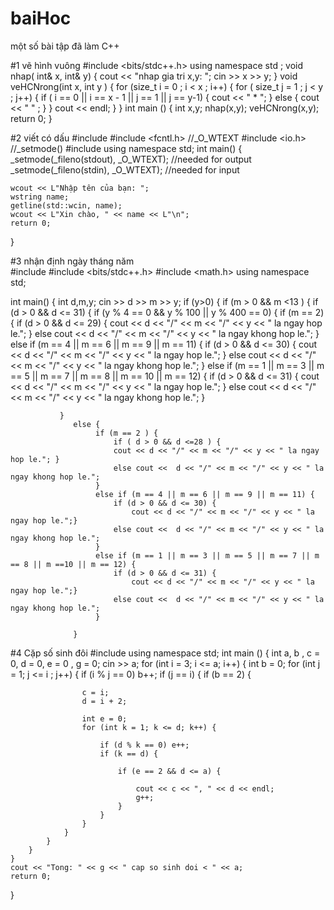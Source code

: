 # baiHoc
một số bài tập đã làm C++


#1 vẽ hình vuông
#include <bits/stdc++.h>
using namespace std ;
void nhap( int& x, int& y) {
    cout << "nhap gia tri x,y: ";
    cin >> x >> y;
}
void veHCNrong(int x, int y ) {
    for (size_t i = 0 ; i < x ; i++) {
        for ( size_t j = 1 ; j < y ; j++) {
            if ( i == 0 || i == x - 1 || j == 1 || j == y-1) {
                cout << " * ";
        }   else {
            cout << "   " ;
        }
    } cout << endl;
}
}
int main () {
int x,y;
nhap(x,y);
veHCNrong(x,y);
    return 0;
}


#2 viết có dấu
#include <iostream>
#include <fcntl.h> //_O_WTEXT
#include <io.h>    //_setmode()
#include <string>
using namespace std;
int main()
{
    _setmode(_fileno(stdout), _O_WTEXT); //needed for output
    _setmode(_fileno(stdin), _O_WTEXT); //needed for input

    wcout << L"Nhập tên của bạn: ";
    wstring name;
    getline(std::wcin, name);
    wcout << L"Xin chào, " << name << L"\n";
    return 0;
}
    
#3 nhận định ngày tháng năm    
#include <iostream>
#include <bits/stdc++.h>
#include <math.h>
using namespace std;

int main() {
    int d,m,y;
    cin >> d >> m >> y;
    if (y>0) {
       if (m > 0 && m <13 ) {
           if (d > 0 && d <= 31) {
               if (y % 4 == 0 && y % 100 || y % 400 == 0) {
                   if (m == 2) {
                       if (d > 0 && d <= 29) {
                           cout << d << "/" << m << "/" << y << " la ngay hop le.";
                       }
                       else cout << d << "/" << m << "/" << y << " la ngay khong hop le.";
                   }
                   else if (m == 4 || m == 6 || m == 9 || m == 11) {
                       if (d > 0 && d <= 30) {
                           cout << d << "/" << m << "/" << y << " la ngay hop le.";
                       } else cout << d << "/" << m << "/" << y << " la ngay khong hop le.";
                   }
                   else if (m == 1 || m == 3 || m == 5 || m == 7 || m == 8 || m == 10 || m == 12) {
                       if (d > 0 && d <= 31) {
                           cout << d << "/" << m << "/" << y << " la ngay hop le.";
                       } else cout << d << "/" << m << "/" << y << " la ngay khong hop le.";
                   }

               }
                  else {
                       if (m == 2 ) {
                           if ( d > 0 && d <=28 ) {
                           cout << d << "/" << m << "/" << y << " la ngay hop le."; }
                           else cout <<  d << "/" << m << "/" << y << " la ngay khong hop le.";
                       }
                       else if (m == 4 || m == 6 || m == 9 || m == 11) {
                           if (d > 0 && d <= 30) {
                               cout << d << "/" << m << "/" << y << " la ngay hop le.";}
                           else cout <<  d << "/" << m << "/" << y << " la ngay khong hop le.";
                       }
                       else if (m == 1 || m == 3 || m == 5 || m == 7 || m == 8 || m ==10 || m == 12) {
                           if (d > 0 && d <= 31) {
                               cout << d << "/" << m << "/" << y << " la ngay hop le.";}
                           else cout <<  d << "/" << m << "/" << y << " la ngay khong hop le.";
                       }

                  }
                                                          
                                                                      
#4 Cặp số sinh đôi
 #include <iostream>
using namespace std;
int main () {
    int a, b , c = 0, d = 0, e = 0 , g = 0;
    cin >> a;
    for (int i = 3; i <= a; i++)
    {   int  b = 0;
        for (int j = 1; j <= i ; j++) {
            if (i % j == 0) b++;
            if (j == i) {
                if (b == 2) {

                    c = i;
                    d = i + 2;

                    int e = 0;
                    for (int k = 1; k <= d; k++) {

                        if (d % k == 0) e++;
                        if (k == d) {

                            if (e == 2 && d <= a) {

                                cout << c << ", " << d << endl;
                                g++;
                            }
                        }
                    }
                }
            }
        }
    }
    cout << "Tong: " << g << " cap so sinh doi < " << a;
    return 0;
}                                                                    
